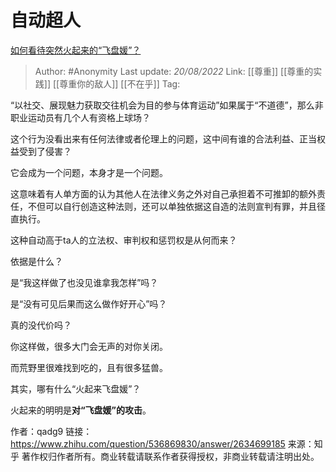 # 自动超人
[如何看待突然火起来的“飞盘媛”？](https://www.zhihu.com/question/536869830/answer/2634699185)

> Author: #Anonymity
> Last update: *20/08/2022*
> Link: [[尊重]] [[尊重的实践]] [[尊重你的敌人]] [[不在乎]]
> Tag:

“以社交、展现魅力获取交往机会为目的参与体育运动”如果属于“不道德”，那么非职业运动员有几个人有资格上球场？

这个行为没看出来有任何法律或者伦理上的问题，这中间有谁的合法利益、正当权益受到了侵害？

它会成为一个问题，本身才是一个问题。

这意味着有人单方面的认为其他人在法律义务之外对自己承担着不可推卸的额外责任，不但可以自行创造这种法则，还可以单独依据这自造的法则宣判有罪，并且径直执行。

这种自动高于ta人的立法权、审判权和惩罚权是从何而来？

依据是什么？

是“我这样做了也没见谁拿我怎样”吗？

是“没有可见后果而这么做作好开心”吗？

真的没代价吗？

你这样做，很多大门会无声的对你关闭。

而荒野里很难找到吃的，且有很多猛兽。

其实，哪有什么“火起来飞盘媛”？

火起来的明明是**对“飞盘媛”的攻击**。

作者：qadg9
链接：https://www.zhihu.com/question/536869830/answer/2634699185
来源：知乎
著作权归作者所有。商业转载请联系作者获得授权，非商业转载请注明出处。
